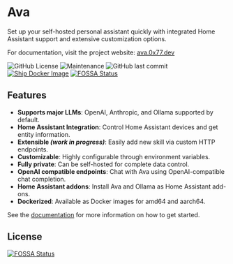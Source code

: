 # Ava
Set up your self-hosted personal assistant quickly with integrated Home Assistant support and extensive customization options.

For documentation, visit the project website: [ava.0x77.dev](https://ava.0x77.dev)

![GitHub License](https://img.shields.io/github/license/0x77dev/ava)
![Maintenance](https://img.shields.io/maintenance/yes/2024)
![GitHub last commit](https://img.shields.io/github/last-commit/0x77dev/ava)
[![Ship Docker Image](https://github.com/0x77dev/ava/actions/workflows/docker-image.yaml/badge.svg)](https://github.com/0x77dev/ava/actions/workflows/docker-image.yaml)
[![FOSSA Status](https://app.fossa.com/api/projects/git%2Bgithub.com%2F0x77dev%2Fava.svg?type=shield)](https://app.fossa.com/projects/git%2Bgithub.com%2F0x77dev%2Fava?ref=badge_shield)

## Features

-  **Supports major LLMs**: OpenAI, Anthropic, and Ollama supported by default.
-  **Home Assistant Integration**: Control Home Assistant devices and get entity information.
-  **Extensible _(work in progress)_**: Easily add new skill via custom HTTP endpoints.
-  **Customizable**: Highly configurable through environment variables.
-  **Fully private**: Can be self-hosted for complete data control.
-  **OpenAI compatible endpoints**: Chat with Ava using OpenAI-compatible chat completion.
-  **Home Assistant addons**: Install Ava and Ollama as Home Assistant add-ons.
-  **Dockerized**: Available as Docker images for amd64 and aarch64.

See the [documentation](https://ava.0x77.dev) for more information on how to get started.


## License
[![FOSSA Status](https://app.fossa.com/api/projects/git%2Bgithub.com%2F0x77dev%2Fava.svg?type=large)](https://app.fossa.com/projects/git%2Bgithub.com%2F0x77dev%2Fava?ref=badge_large)